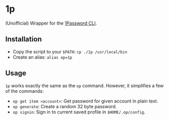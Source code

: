 # 1p

(Unofficial) Wrapper for the [1Password CLI](https://support.1password.com/command-line-getting-started/).

## Installation

- Copy the script to your `$PATH`: `cp ./1p /usr/local/bin`
- Create an alias: `alias op=1p`

## Usage

`1p` works exactly the same as the `op` command. However, it simplifies a few of the commands:

- `op get item <account>`: Get password for given account in plain text.
- `op generate`: Create a random 32 byte password.
- `op signin`: Sign in to current saved profile in `$HOME/.op/config`.
